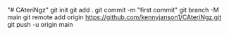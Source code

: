 "# CAteriNgz"  git init git add . git commit -m "first commit" git branch -M main git remote add origin https://github.com/kennyjanson1/CAteriNgz.git git push -u origin main
